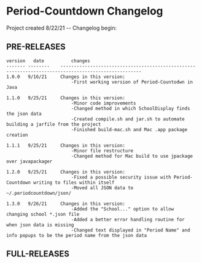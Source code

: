 # Period-Countdown Changelog
Project created 8/22/21 -- Changelog begin:

## PRE-RELEASES
    version   date          changes
    ------- --------    ----------------------------------------------------------------------------------------------------
    1.0.0   9/16/21     Changes in this version:
                            -First working version of Period-Countodwn in Java

    1.1.0   9/25/21     Changes in this version:
                            -Minor code improvements
                            -Changed method in which SchoolDisplay finds the json data
                            -Created compile.sh and jar.sh to automate building a jarfile from the project
                            -Finished build-mac.sh and Mac .app package creation

    1.1.1   9/25/21     Changes in this version:
                            -Minor file restructure
                            -Changed method for Mac build to use jpackage over javapackager

    1.2.0   9/25/21     Changes in this version:
                            -Fixed a possible security issue with Period-Countdown writing to files within itself
                            -Moved all JSON data to ~/.periodcountdown/json/

    1.3.0   9/26/21     Changes in this version:
                            -Added the "School..." option to allow changing school *.json file
                            -Added a better error handling routine for when json data is missing
                            -Changed text displayed in "Period Name" and info popups to be the period name from the json data

## FULL-RELEASES
